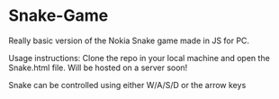 # Snake-Game
Really basic version of the Nokia Snake game made in JS for PC.

Usage instructions:
Clone the repo in your local machine and open the Snake.html file.
Will be hosted on a server soon!

Snake can be controlled using either W/A/S/D or the arrow keys
